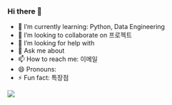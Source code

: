 ### Hi there 👋

- 🌱 I’m currently learning: Python, Data Engineering
- 👯 I’m looking to collaborate on 프로젝트
- 🤔 I’m looking for help with 
- 💬 Ask me about 
- 📫 How to reach me: 이메일
- 😄 Pronouns: 
- ⚡ Fun fact: 특장점

<img src="https://img.shields.io/badge/Python-3766AB?style=flat-square&logo=Python&logoColor=white"/>